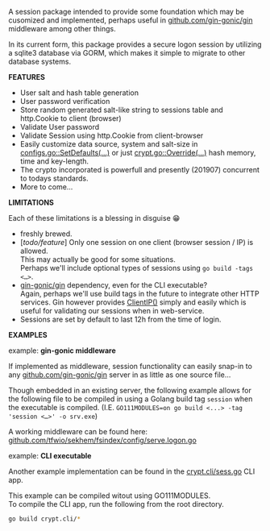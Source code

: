 [working-example]:              https://github.com/tfwio/sekhem/blob/cd0c5c5021683d424ff9b351b7a6258f7f2e5bde/fsindex/config/serve.logon.go
[crypt.cli/sess.go]:            crypt.cli/sess.go
[setdefaults]:                  https://github.com/tfwio/session/blob/16e442ee2d7bb51873e2741dd5aa98f0751abbe4/configs.go#L27
[crypt-override]:               https://github.com/tfwio/session/blob/16e442ee2d7bb51873e2741dd5aa98f0751abbe4/crypt.go#L20
[ClientIP]:                     https://github.com/gin-gonic/gin/blob/f98b339b773105aad77f321d0baaa30475bf875d/context.go#L690
[GORM]:                         https://github.com/jinzhu/gorm
[github.com/gin-gonic/gin]:     https://github.com/gin-gonic/gin

A session package intended to provide some foundation which may be cusomized and
implemented, perhaps useful in [github.com/gin-gonic/gin] middleware among other things.

In its current form, this package provides a secure logon session by utilizing a
sqlite3 database via GORM, which makes it simple to migrate to other database systems.


**FEATURES**

- User salt and hash table generation
- User password verification
- Store random generated salt-like string to sessions table and http.Cookie to client (browser)
- Validate User password
- Validate Session using http.Cookie from client-browser
- Easily customize data source, system and salt-size in
  [configs.go::SetDefaults(…)][setdefaults] or just
  [crypt.go::Override(…)][crypt-override] hash memory, time and key-length.
- The crypto incorporated is powerfull and presently (201907) concurrent to todays standards.
- More to come…

**LIMITATIONS**

Each of these limitations is a blessing in disguise 😁

- freshly brewed.
- [*todo/feature*] Only one session on one client (browser session / IP) is allowed.  
  This may actually be good for some situations.  
  Perhaps we'll include optional types of sessions using `go build -tags <…>`.
- [gin-gonic/gin][github.com/gin-gonic/gin] dependency, even for the CLI executable?  
  Again, perhaps we'll use build tags in the future to integrate other HTTP services.
  Gin however provides [ClientIP()][ClientIP] simply and easily which is useful for
  validating our sessions when in web-service.
- Sessions are set by default to last 12h from the time of login.


**EXAMPLES**


example: **gin-gonic middleware**

If implemented as middleware, session functionality can easily snap-in to any
[github.com/gin-gonic/gin] server in as little as one source file…

Though embedded in an existing server, the following example allows for the following
file to be compiled in using a Golang build tag `session` when the executable is compiled.
(I.E. `GO111MODULES=on go build <...> -tag 'session <…>' -o srv.exe`)

A working middleware can be found here:  
[github.com/tfwio/sekhem/fsindex/config/serve.logon.go][working-example]

example: **CLI executable**

Another example implementation can be found in the [crypt.cli/sess.go] CLI app.

This example can be compiled witout using GO111MODULES.  
To compile the CLI app, run the following from the root directory.

```bash
go build crypt.cli/*
```


